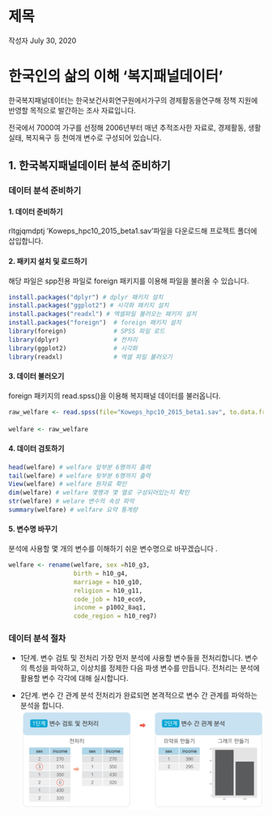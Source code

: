 제목
================
작성자
July 30, 2020

# 한국인의 삶의 이해 ‘복지패널데이터’

한국복지패널데이터는 한국보건사회연구원에서가구의 경제활동을연구해 정책 지원에 반영할 목적으로 발간하는 조사 자료입니다.

전국에서 7000여 가구를 선정해 2006년부터 매년 추적조사한 자료로, 경제활동, 생활실태, 복지욕구 등 천여개 변수로 구성되어
있습니다.

## 1\. 한국복지패널데이터 분석 준비하기

### 데이터 분석 준비하기

#### 1\. 데이터 준비하기

rltgjqmdptj ’Koweps\_hpc10\_2015\_beta1.sav’파일을 다운로드해 프로젝트 폴더에 삽입합니다.

#### 2\. 패키지 설치 및 로드하기

해당 파일은 spp전용 파일로 foreign 패키지를 이용해 파일을 불러올 수 있습니다.

``` r
install.packages("dplyr") # dplyr 패키지 설치
install.packages("ggplot2") # 시각화 패키지 설치 
install.packages("readxl") # 엑셀파일 불러오는 패키지 설치 
install.packages("foreign")  # foreign 패키지 설치
library(foreign)             # SPSS 파일 로드
library(dplyr)               # 전처리
library(ggplot2)             # 시각화
library(readxl)              # 엑셀 파일 불러오기
```

#### 3\. 데이터 불러오기

foreign 패키지의 read.spss()을 이용해 복지패널 데이터를 불러옵니다.

``` r
raw_welfare <- read.spss(file="Koweps_hpc10_2015_beta1.sav", to.data.frame = T)

welfare <- raw_welfare
```

#### 4\. 데이터 검토하기

``` r
head(welfare) # welfare 앞부분 6행까지 출력
tail(welfare) # welfare 뒷부분 6행까지 출력
View(welfare) # welfare 원자료 확인 
dim(welfare) # welfare 몇행과 몇 열로 구성되어있는지 확인
str(welfare) # welare 변수의 속성 파악 
summary(welfare) # welfare 요약 통계량 
```

#### 5\. 변수명 바꾸기

분석에 사용할 몇 개의 변수를 이해하기 쉬운 변수명으로 바꾸겠습니다 .

``` r
welfare <- rename(welfare, sex =h10_g3,
                  birth = h10_g4,
                  marriage = h10_g10,
                  religion = h10_g11,
                  code_job = h10_eco9,
                  income = p1002_8aq1,
                  code_region = h10_reg7)
```

### 데이터 분석 절차

  - 1단계. 변수 검토 및 전처리 가장 먼저 분석에 사용할 변수들을 전처리합니다. 변수의 특성을 파악하고, 이상치를 정제한
    다음 파생 변수를 만듭니다. 전처리는 분석에 활용할 변수 각각에 대해 실시합니다.

  - 2단계. 변수 간 관계 분석 전처리가 완료되면 본격적으로 변수 간 관계를 파악하는 분석을 합니다.
    ![](img/09_01.png)
